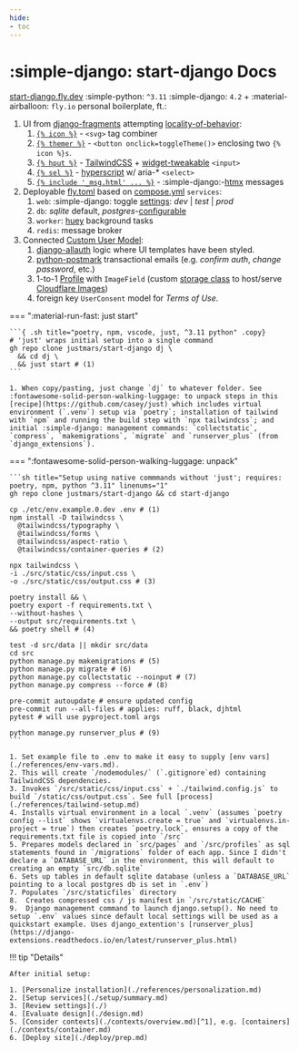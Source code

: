```yaml
---
hide:
- toc
---
```

# :simple-django: start-django Docs

[start-django.fly.dev](https://start-django.fly.dev) :simple-python: `^3.11` :simple-django: `4.2` + :material-airballoon: `fly.io` personal boilerplate, ft.:

1. UI from [django-fragments](https://github.com/justmars/django-fragments) attempting [locality-of-behavior](https://htmx.org/essays/locality-of-behaviour/):
      1. [`{% icon %}`](https://mv3.dev/django-fragments/icon) - `<svg>` tag combiner
      2. [`{% themer %}`](https://mv3.dev/django-fragments/themer) - `<button onclick=toggleTheme()>` enclosing  two `{% icon %}s`.
      3. [`{% hput %}`](https://mv3.dev/django-fragments/hput) - [TailwindCSS](https://tailwindcss.com/) + [widget-tweakable](https://github.com/jazzband/django-widget-tweaks) `<input>`
      4. [`{% sel %}`](https://mv3.dev/django-fragments/architectures/listbox) - [hyperscript](https://hyperscript.org) w/ aria-* `<select>`
      5. [`{% include '_msg.html' ... %}`](https://mv3.dev/django-fragments/architectures/alert) - :simple-django:-[htmx](https://htmx.org) messages
2. Deployable [fly.toml](./deploy/prep.md) based on [compose.yml](./contexts/container.md) `services`:
      1. `web`: :simple-django: toggle [settings](./references/settings.md): _dev_ | _test_ | _prod_
      2. `db`: _sqlite_ default, _postgres_-[configurable](./setup//use-postgres.md)
      3. `worker`:  [huey](./setup/background-tasks.md) background tasks
      4. `redis`: message broker
3. Connected [Custom User Model](https://docs.djangoproject.com/en/dev/topics/auth/customizing/#substituting-a-custom-user-model):
      1. [django-allauth](https://django-allauth.readthedocs.io/en/latest/) logic where UI templates have been styled.
      2. [python-postmark](https://github.com/themartorana/python-postmark/#django) transactional emails (e.g. _confirm auth_, _change password_, etc.)
      3. 1-to-1 [Profile](setup/user-model.md) with  `ImageField` (custom [storage class](https://www.mv3.dev/cloudflare-images#django) to host/serve [Cloudflare Images](https://www.cloudflare.com/products/cloudflare-images/))
      4. foreign key `UserConsent` model for _Terms of Use_.

=== ":material-run-fast: just start"

    ```{ .sh title="poetry, npm, vscode, just, ^3.11 python" .copy}
    # 'just' wraps initial setup into a single command
    gh repo clone justmars/start-django dj \
      && cd dj \
      && just start # (1)
    ```

    1. When copy/pasting, just change `dj` to whatever folder. See :fontawesome-solid-person-walking-luggage: to unpack steps in this [recipe](https://github.com/casey/just) which includes virtual environment (`.venv`) setup via `poetry`; installation of tailwind with `npm` and running the build step with `npx tailwindcss`; and initial :simple-django: management commands: `collectstatic`, `compress`, `makemigrations`, `migrate` and `runserver_plus` (from `django_extensions`).

=== ":fontawesome-solid-person-walking-luggage: unpack"

    ```sh title="Setup using native commmands without 'just'; requires: poetry, npm, python ^3.11" linenums="1"
    gh repo clone justmars/start-django && cd start-django

    cp ./etc/env.example.0.dev .env # (1)
    npm install -D tailwindcss \
      @tailwindcss/typography \
      @tailwindcss/forms \
      @tailwindcss/aspect-ratio \
      @tailwindcss/container-queries # (2)

    npx tailwindcss \
    -i ./src/static/css/input.css \
    -o ./src/static/css/output.css # (3)

    poetry install && \
    poetry export -f requirements.txt \
    --without-hashes \
    --output src/requirements.txt \
    && poetry shell # (4)

    test -d src/data || mkdir src/data
    cd src
    python manage.py makemigrations # (5)
    python manage.py migrate # (6)
    python manage.py collectstatic --noinput # (7)
    python manage.py compress --force # (8)

    pre-commit autoupdate # ensure updated config
    pre-commit run --all-files # applies: ruff, black, djhtml
    pytest # will use pyproject.toml args

    python manage.py runserver_plus # (9)
    ```

    1. Set example file to .env to make it easy to supply [env vars](./references/env-vars.md).
    2. This will create `/nodemodules/` (`.gitignore`ed) containing TailwindCSS dependencies.
    3. Invokes `/src/static/css/input.css` + `./tailwind.config.js` to build `/static/css/output.css`. See full [process](./references/tailwind-setup.md)
    4. Installs virtual environment in a local `.venv` (assumes `poetry config --list` shows `virtualenvs.create = true` and `virtualenvs.in-project = true`) then creates `poetry.lock`, ensures a copy of the requirements.txt file is copied into `/src`
    5. Prepares models declared in `src/pages` and `/src/profiles` as sql statements found in `/migrations` folder of each app. Since I didn't declare a `DATABASE_URL` in the environment, this will default to creating an empty `src/db.sqlite`
    6. Sets up tables in default sqlite database (unless a `DATABASE_URL` pointing to a local postgres db is set in `.env`)
    7. Populates `/src/staticfiles` directory
    8.  Creates compressed css / js manifest in `/src/static/CACHE`
    9.  Django management command to launch django.setup(). No need to setup `.env` values since default local settings will be used as a quickstart example. Uses django_extention's [runserver_plus](https://django-extensions.readthedocs.io/en/latest/runserver_plus.html)

!!! tip "Details"

    After initial setup:

    1. [Personalize installation](./references/personalization.md)
    2. [Setup services](./setup/summary.md)
    3. [Review settings](./)
    4. [Evaluate design](./design.md)
    5. [Consider contexts](./contexts/overview.md)[^1], e.g. [containers](./contexts/container.md)
    6. [Deploy site](./deploy/prep.md)
